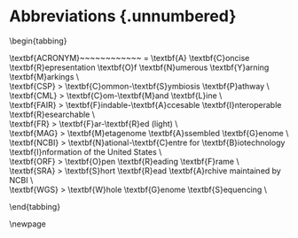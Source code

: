# Abbreviations {.unnumbered}

\begin{tabbing}

\textbf{ACRONYM}~~~~~~~~~~~~ \= \textbf{A} \textbf{C}oncise \textbf{R}epresentation \textbf{O}f \textbf{N}umerous \textbf{Y}arning \textbf{M}arkings \\  
\textbf{CSP}  \>  \textbf{C}ommon-\textbf{S}ymbiosis \textbf{P}athway \\  
\textbf{CML}  \>  \textbf{C}om-\textbf{M}and \textbf{L}ine \\  
\textbf{FAIR} \>  \textbf{F}indable-\textbf{A}ccesable \textbf{I}nteroperable \textbf{R}esearchable \\  
\textbf{FR}   \>  \textbf{F}ar-\textbf{R}ed (light) \\  
\textbf{MAG}  \>  \textbf{M}etagenome \textbf{A}ssembled \textbf{G}enome \\  
\textbf{NCBI} \>  \textbf{N}ational-\textbf{C}entre for \textbf{B}iotechnology \textbf{I}nformation of the United States \\  
\textbf{ORF}  \>  \textbf{O}pen \textbf{R}eading \textbf{F}rame \\  
\textbf{SRA}  \>  \textbf{S}hort \textbf{R}ead \textbf{A}rchive maintained by NCBI \\  
\textbf{WGS}  \>  \textbf{W}hole \textbf{G}enome \textbf{S}equencing \\  

\end{tabbing}

\newpage
